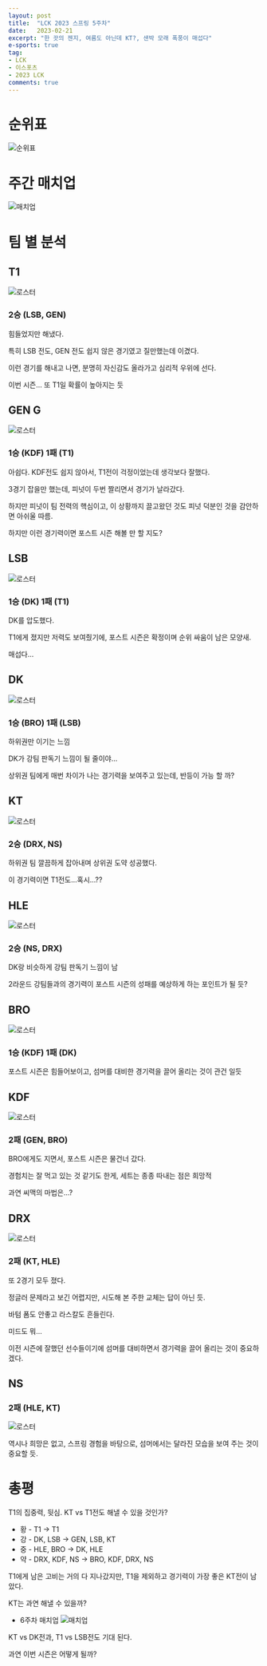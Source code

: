 ```yaml
---
layout: post
title:  "LCK 2023 스프링 5주차"
date:   2023-02-21
excerpt: "한 끗의 젠지, 여름도 아닌데 KT?, 샌박 모래 폭풍이 매섭다"
e-sports: true
tag:
- LCK
- 이스포츠
- 2023 LCK
comments: true
---
```


# 순위표

![순위표](../img/2023/lck/spring_week5.jpg)

# 주간 매치업

![매치업](../img/2023/lck/spring_week5_matchup.png)

# 팀 별 분석

## T1

![로스터](../img/2023/lck/spring_roaster_T1.png)

### 2승 (LSB, GEN)

힘들었지만 해냈다.

특히 LSB 전도, GEN 전도 쉽지 않은 경기였고 질만했는데 이겼다.

이런 경기를 해내고 나면, 분명히 자신감도 올라가고 심리적 우위에 선다.

이번 시즌... 또 T1일 확률이 높아지는 듯

## GEN G

![로스터](../img/2023/lck/spring_roaster_GEN.png)

### 1승 (KDF) 1패 (T1)

아쉽다. KDF전도 쉽지 않아서, T1전이 걱정이었는데 생각보다 잘했다.

3경기 잡을만 했는데, 피넛이 두번 짤리면서 경기가 날라갔다.

하지만 피넛이 팀 전력의 핵심이고, 이 상황까지 끌고왔던 것도 피넛 덕분인 것을 감안하면 아쉬울 따름.

하지만 이런 경기력이면 포스트 시즌 해볼 만 할 지도?

## LSB

![로스터](../img/2023/lck/spring_roaster_LSB.png)

### 1승 (DK) 1패 (T1)

DK를 압도했다.

T1에게 졌지만 저력도 보여줬기에, 포스트 시즌은 확정이며 순위 싸움이 남은 모양새.

매섭다...


## DK

![로스터](../img/2023/lck/spring_roaster_DK.png)

### 1승 (BRO) 1패 (LSB)

하위권만 이기는 느낌

DK가 강팀 판독기 느낌이 될 줄이야...

상위권 팀에게 매번 차이가 나는 경기력을 보여주고 있는데, 반등이 가능 할 까?

## KT

![로스터](../img/2023/lck/spring_roaster_KT.png)

### 2승 (DRX, NS)

하위권 팀 깔끔하게 잡아내며 상위권 도약 성공했다.

이 경기력이면 T1전도...혹시...??

## HLE

![로스터](../img/2023/lck/spring_roaster_HLE.png)

### 2승 (NS, DRX)

DK랑 비슷하게 강팀 판독기 느낌이 남

2라운드 강팀들과의 경기력이 포스트 시즌의 성패를 예상하게 하는 포인트가 될 듯?

## BRO

![로스터](../img/2023/lck/spring_roaster_BRO.png)

### 1승 (KDF) 1패 (DK)

포스트 시즌은 힘들어보이고, 섬머를 대비한 경기력을 끌어 올리는 것이 관건 일듯

## KDF

![로스터](../img/2023/lck/spring_roaster_KDF.png)

### 2패 (GEN, BRO)

BRO에게도 지면서, 포스트 시즌은 물건너 갔다.

경험치는 잘 먹고 있는 것 같기도 한게, 세트는 종종 따내는 점은 희망적

과연 씨맥의 마법은...?

## DRX

![로스터](../img/2023/lck/spring_roaster_DRX.png)

### 2패 (KT, HLE)

또 2경기 모두 졌다.

정글러 문제라고 보긴 어렵지만, 시도해 본 주한 교체는 답이 아닌 듯.

바텀 폼도 안좋고 라스칼도 흔들린다.

미드도 뭐...

이전 시즌에 잘했던 선수들이기에 섬머를 대비하면서 경기력을 끌어 올리는 것이 중요하겠다.

## NS

### 2패 (HLE, KT)

![로스터](../img/2023/lck/spring_roaster_NS.png)

역시나 희망은 없고, 스프링 경험을 바탕으로, 섬머에서는 달라진 모습을 보여 주는 것이 중요할 듯.

# 총평

T1의 집중력, 뒷심.
KT vs T1전도 해낼 수 있을 것인가?

* 황 - T1 -> T1
* 강 - DK, LSB -> GEN, LSB, KT
* 중 - HLE, BRO -> DK, HLE
* 약 - DRX, KDF, NS -> BRO, KDF, DRX, NS

T1에게 남은 고비는 거의 다 지나갔지만, T1을 제외하고 경기력이 가장 좋은 KT전이 남았다.

KT는 과연 해낼 수 있을까?

* 6주차 매치업
    ![매치업](../img/2023/lck/spring_week6_matchup.png)

KT vs DK전과, T1 vs LSB전도 기대 된다.

과연 이번 시즌은 어떻게 될까?